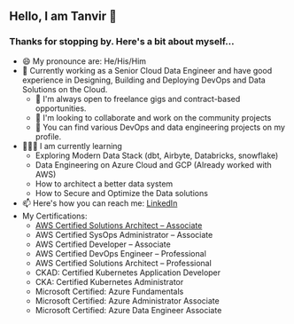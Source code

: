 ## Hello, I am Tanvir 👋
### Thanks for stopping by. Here's a bit about myself...
- 😄 My pronounce are: He/His/Him
- 🔭 Currently working as a Senior Cloud Data Engineer and have good experience in Designing, Building and Deploying DevOps and Data Solutions on the Cloud.
  - 👯  I'm always open to freelance gigs and contract-based opportunities.
  - 💬 I'm looking to collaborate and work on the community projects
  - 🤘 You can find various DevOps and data engineering projects on my profile.
- 🧑🏻‍🏫 I am currently learning
  - Exploring Modern Data Stack (dbt, Airbyte, Databricks, snowflake)
  - Data Engineering on Azure Cloud and GCP (Already worked with AWS)
  - How to architect a better data system
  - How to Secure and Optimize the Data solutions
- 📫 Here's how you can reach me: [LinkedIn](https://www.linkedin.com/in/tanvir0102/)
- My Certifications:
  - [AWS Certified Solutions Architect – Associate](https://www.credly.com/earner/earned/badge/3d4ec42e-4f45-47b7-80cd-408d7e2664f8)
  - AWS Certified SysOps Administrator – Associate
  - AWS Certified Developer – Associate
  - AWS Certified DevOps Engineer – Professional
  - AWS Certified Solutions Architect – Professional
  - CKAD: Certified Kubernetes Application Developer
  - CKA: Certified Kubernetes Administrator
  - Microsoft Certified: Azure Fundamentals
  - Microsoft Certified: Azure Administrator Associate
  - Microsoft Certified: Azure Data Engineer Associate

<!---
tanvir0102/tanvir0102 is a ✨ special ✨ repository because its `README.md` (this file) appears on your GitHub profile.
You can click the Preview link to take a look at your changes.
--->

